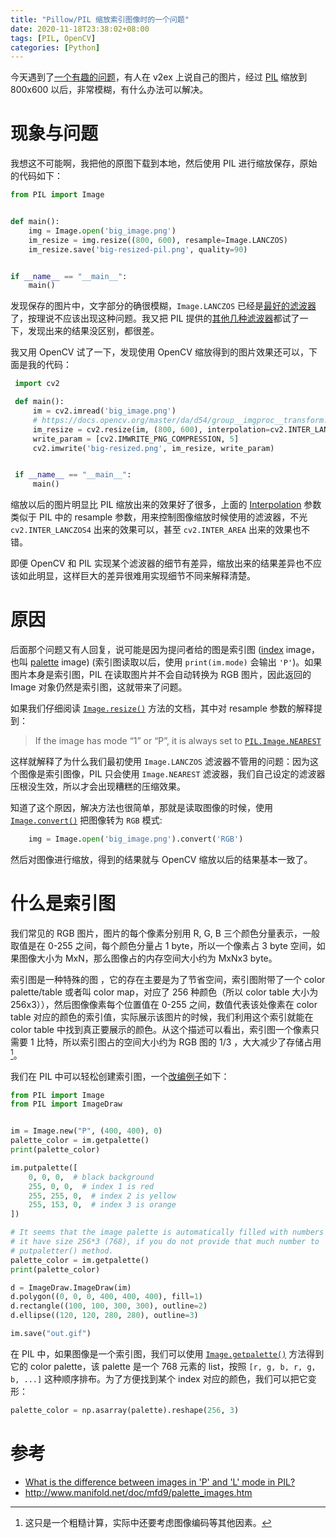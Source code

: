 ```yaml
---
title: "Pillow/PIL 缩放索引图像时的一个问题"
date: 2020-11-18T23:38:02+08:00
tags: [PIL, OpenCV]
categories: [Python]
---
```


今天遇到了[一个有趣的问题](https://www.v2ex.com/t/726518)，有人在 v2ex 上说自己的图片，经过 [PIL](https://python-pillow.org/) 缩放到 800x600 以后，非常模糊，有什么办法可以解决。

<!--more-->

# 现象与问题

我想这不可能啊，我把他的原图下载到本地，然后使用 PIL 进行缩放保存，原始的代码如下：

```python
from PIL import Image


def main():
    img = Image.open('big_image.png')
    im_resize = img.resize((800, 600), resample=Image.LANCZOS)
    im_resize.save('big-resized-pil.png', quality=90)


if __name__ == "__main__":
    main()
```

发现保存的图片中，文字部分的确很模糊，`Image.LANCZOS` 已经是[最好的滤波器](https://pillow.readthedocs.io/en/stable/handbook/concepts.html#filters-comparison-table)了，按理说不应该出现这种问题。我又把 PIL 提供的[其他几种滤波器](https://pillow.readthedocs.io/en/stable/handbook/concepts.html#filters)都试了一下，发现出来的结果没区别，都很差。

我又用 OpenCV 试了一下，发现使用 OpenCV 缩放得到的图片效果还可以，下面是我的代码：

```python
 import cv2

 def main():
     im = cv2.imread('big_image.png')
     # https://docs.opencv.org/master/da/d54/group__imgproc__transform.html#ga47a974309e9102f5f08231edc7e7529d
     im_resize = cv2.resize(im, (800, 600), interpolation=cv2.INTER_LANCZOS4)
     write_param = [cv2.IMWRITE_PNG_COMPRESSION, 5]
     cv2.imwrite('big-resized.png', im_resize, write_param)


 if __name__ == "__main__":
     main()
```

缩放以后的图片明显比 PIL 缩放出来的效果好了很多，上面的 [Interpolation](https://docs.opencv.org/master/da/d54/group__imgproc__transform.html#ga5bb5a1fea74ea38e1a5445ca803ff121) 参数类似于 PIL 中的 resample 参数，用来控制图像缩放时候使用的滤波器，不光 `cv2.INTER_LANCZOS4` 出来的效果可以，甚至 `cv2.INTER_AREA` 出来的效果也不错。

即便 OpenCV 和 PIL 实现某个滤波器的细节有差异，缩放出来的结果差异也不应该如此明显，这样巨大的差异很难用实现细节不同来解释清楚。

# 原因

后面那个问题又有人回复，说可能是因为提问者给的图是索引图 ([index](https://en.wikipedia.org/wiki/Indexed_color) image，也叫 [palette](https://en.wikipedia.org/wiki/Palette_(computing)) image) (索引图读取以后，使用 `print(im.mode)` 会输出 `'P'`)。如果图片本身是索引图，PIL 在读取图片并不会自动转换为 RGB 图片，因此返回的 Image 对象仍然是索引图，这就带来了问题。

如果我们仔细阅读 [`Image.resize()`](https://pillow.readthedocs.io/en/stable/reference/Image.html#PIL.Image.Image.resize) 方法的文档，其中对 resample 参数的解释提到：

> If the image has mode “1” or “P”, it is always set to [`PIL.Image.NEAREST`](https://pillow.readthedocs.io/en/stable/handbook/concepts.html#PIL.Image.NEAREST "PIL.Image.NEAREST")

这样就解释了为什么我们最初使用 `Image.LANCZOS` 滤波器不管用的问题：因为这个图像是索引图像，PIL 只会使用 `Image.NEAREST` 滤波器，我们自己设定的滤波器压根没生效，所以才会出现糟糕的压缩效果。

知道了这个原因，解决方法也很简单，那就是读取图像的时候，使用 [`Image.convert()`](https://pillow.readthedocs.io/en/stable/reference/Image.html#PIL.Image.Image.convert) 把图像转为 `RGB` 模式:

```python
    img = Image.open('big_image.png').convert('RGB')
```

然后对图像进行缩放，得到的结果就与 OpenCV 缩放以后的结果基本一致了。

# 什么是索引图

我们常见的 RGB 图片，图片的每个像素分别用 R, G, B 三个颜色分量表示，一般取值是在 0-255 之间，每个颜色分量占 1 byte，所以一个像素占 3 byte 空间，如果图像大小为 MxN，那么图像占的内存空间大小约为 MxNx3 byte。

索引图是一种特殊的图 ，它的存在主要是为了节省空间，索引图附带了一个 color palette/table 或者叫 color map，对应了 256 种颜色（所以 color table 大小为 256x3）），然后图像像素每个位置值在 0-255 之间，数值代表该处像素在 color table 对应的颜色的索引值，实际展示该图片的时候，我们利用这个索引就能在 color table 中找到真正要展示的颜色。从这个描述可以看出，索引图一个像素只需要 1 比特，所以索引图占的空间大小约为 RGB 图的 1/3 ，大大减少了存储占用[^1]。

我们在 PIL 中可以轻松创建索引图，一个[改编例子](https://effbot.org/zone/creating-palette-images.htm)如下：

```python
from PIL import Image
from PIL import ImageDraw


im = Image.new("P", (400, 400), 0)
palette_color = im.getpalette()
print(palette_color)

im.putpalette([
    0, 0, 0,  # black background
    255, 0, 0,  # index 1 is red
    255, 255, 0,  # index 2 is yellow
    255, 153, 0,  # index 3 is orange
])

# It seems that the image palette is automatically filled with numbers to make
# it have size 256*3 (768), if you do not provide that much number to
# putpaletter() method.
palette_color = im.getpalette()
print(palette_color)

d = ImageDraw.ImageDraw(im)
d.polygon((0, 0, 0, 400, 400, 400), fill=1)
d.rectangle((100, 100, 300, 300), outline=2)
d.ellipse((120, 120, 280, 280), outline=3)

im.save("out.gif")
```

在 PIL 中，如果图像是一个索引图，我们可以使用  [`Image.getpalette()`](https://pillow.readthedocs.io/en/stable/reference/Image.html?highlight=putpalette#PIL.Image.Image.getpalette) 方法得到它的 color palette，该 palette 是一个 768 元素的 list，按照 `[r, g, b, r, g, b, ...]` 这种顺序排布。为了方便找到某个 index 对应的颜色，我们可以把它变形：

```python
palette_color = np.asarray(palette).reshape(256, 3)
```

# 参考

+ [What is the difference between images in 'P' and 'L' mode in PIL?](https://stackoverflow.com/q/52307290/6064933)
+ http://www.manifold.net/doc/mfd9/palette_images.htm

[^1]: 这只是一个粗糙计算，实际中还要考虑图像编码等其他因素。
